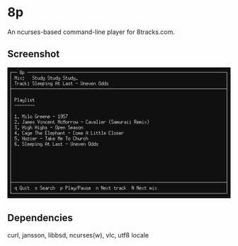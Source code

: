 # 8p

An ncurses-based command-line player for 8tracks.com.

## Screenshot
![Screenshot](Screenshot.png?raw=true)

## Dependencies
curl, jansson, libbsd, ncurses(w), vlc, utf8 locale

